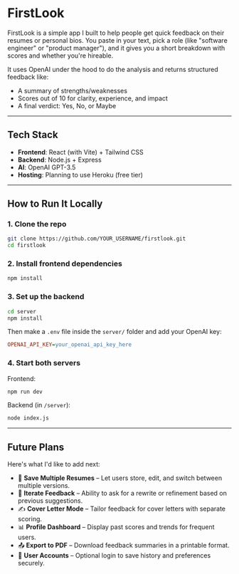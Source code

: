 # FirstLook

FirstLook is a simple app I built to help people get quick feedback on their resumes or personal bios. You paste in your text, pick a role (like "software engineer" or "product manager"), and it gives you a short breakdown with scores and whether you're hireable.

It uses OpenAI under the hood to do the analysis and returns structured feedback like:
- A summary of strengths/weaknesses  
- Scores out of 10 for clarity, experience, and impact  
- A final verdict: Yes, No, or Maybe  

---

## Tech Stack

- **Frontend**: React (with Vite) + Tailwind CSS  
- **Backend**: Node.js + Express  
- **AI**: OpenAI GPT-3.5  
- **Hosting**: Planning to use Heroku (free tier)  

---

## How to Run It Locally

### 1. Clone the repo
```bash
git clone https://github.com/YOUR_USERNAME/firstlook.git
cd firstlook
```

### 2. Install frontend dependencies
```bash
npm install
```

### 3. Set up the backend
```bash
cd server
npm install
```

Then make a `.env` file inside the `server/` folder and add your OpenAI key:
```ini
OPENAI_API_KEY=your_openai_api_key_here
```

### 4. Start both servers

Frontend:
```bash
npm run dev
```

Backend (in `/server`):
```bash
node index.js
```

---

## Future Plans

Here's what I'd like to add next:
* 💾 **Save Multiple Resumes** – Let users store, edit, and switch between multiple versions.
* 🔁 **Iterate Feedback** – Ability to ask for a rewrite or refinement based on previous suggestions.
* ✍️ **Cover Letter Mode** – Tailor feedback for cover letters with separate scoring.
* 📊 **Profile Dashboard** – Display past scores and trends for frequent users.
* 📤 **Export to PDF** – Download feedback summaries in a printable format.
* 🔐 **User Accounts** – Optional login to save history and preferences securely.
